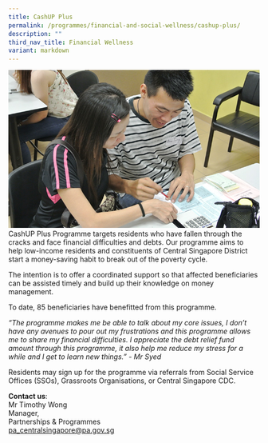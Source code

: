 ```yaml
---
title: CashUP Plus
permalink: /programmes/financial-and-social-wellness/cashup-plus/
description: ""
third_nav_title: Financial Wellness
variant: markdown
---
```

![CashUP Plus](/images/Programmes/cashup-plus.jpg) <br>
CashUP Plus Programme targets residents who have fallen through the cracks and face financial difficulties and debts. Our programme aims to help low-income residents and constituents of Central Singapore District start a money-saving habit to break out of the poverty cycle.

The intention is to offer a coordinated support so that affected beneficiaries can be assisted timely and build up their knowledge on money management.
  
To date, 85 beneficiaries have benefitted from this programme.

_“The programme makes me be able to talk about my core issues, I don’t have any avenues to pour out my frustrations and this programme allows me to share my financial difficulties. I appreciate the debt relief fund amount through this programme, it also help me reduce my stress for a while and I get to learn new things.” - Mr Syed_

 
Residents may sign up for the programme via referrals from Social Service Offices (SSOs), Grassroots Organisations, or Central Singapore CDC.

**Contact us**: <br>
Mr Timothy Wong <br>
Manager,&nbsp;  
Partnerships &amp; Programmes  
[pa\_centralsingapore@pa.gov.sg](mailto:pa_centralsingapore@pa.gov.sg)